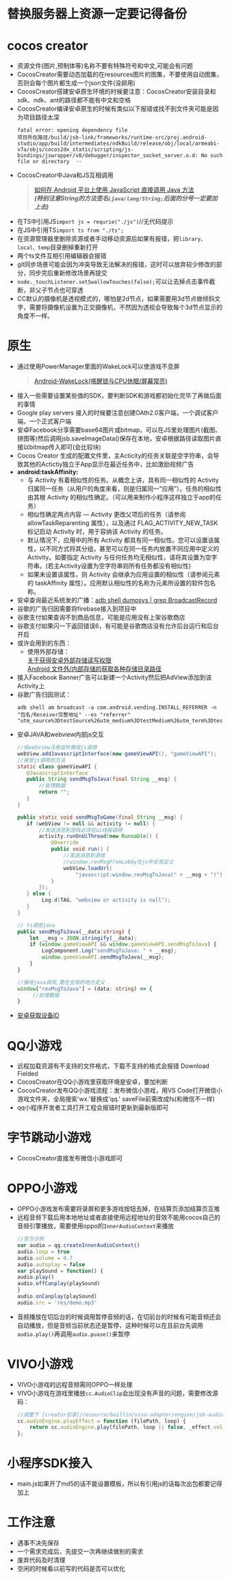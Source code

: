 # 替换服务器上资源一定要记得备份
# cocos creator
* 资源文件(图片,预制体等)名称不要有特殊符号和中文,可能会有问题  
* CocosCreator需要动态加载的在resources图片的图集，不要使用自动图集，否则会每个图片都生成一个json文件(没卵用)  
* CocosCreator搭建安卓原生环境的时候要注意：CocosCreator安装目录和sdk、ndk、ant的路径都不能有中文和空格  
* CocosCreator编译安卓原生的时候有类似以下报错或找不到文件夹可能是因为项目路径太深  
    ``` 
    fatal error: opening dependency file  
    项目所在路径/build/jsb-link/frameworks/runtime-src/proj.android-studio/app/build/intermediates/ndkBuild/release/obj/local/armeabi-v7a/objs/cocos2dx_static/scripting/js-bindings/jswrapper/v8/debugger/inspector_socket_server.o.d: No such file or directory  ··
    ```
* CocosCreator中Java和JS互相调用
    > [如何在 Android 平台上使用 JavaScript 直接调用 Java 方法](https://docs.cocos.com/creator/manual/zh/advanced-topics/java-reflection.html?h=java)  
    > ***(特别注意String的方法签名`Ljava/lang/String;`后面的分号一定要加上去)***
* 在TS中引用JS`import js = requrie("./js")`//无代码提示
* 在JS中引用TS`import ts from "./ts";`
* 在资源管理器里删除资源或者手动移动资源后如果有报错，把`library、local、temp`目录删掉重新打开
* 两个ts文件互相引用编辑器会报错
* git同步场景可能会因为冲突导致无法解决的报错，这时可以放弃较少修改的部分，同步完后重新修改场景再提交
* `node._touchListener.setSwallowTouches(false);`可以让去掉点击事件截断，非父子节点也可穿透
* CC默认的摄像机是透视模式的，哪怕是2d节点，如果需要用3d节点做倾斜文字，需要将摄像机设置为正交摄像机，不然因为透视会导致每个3d节点显示的角度不一样。
# 原生
* 通过使用PowerManager里面的WakeLock可以使游戏不息屏
    > [Android-WakeLock(唤醒锁与CPU休眠/屏幕常亮)](https://blog.csdn.net/qq_32115439/article/details/80169222)
* 接入一些需要设置某些值的SDK，要判断SDK和游戏都初始化完毕了再做后面的事情
* Google play servers 接入的时候要注意创建OAth2.0客户端，一个调试客户端，一个正式客户端
* 安卓Facebook分享需要base64图片或bitmap，可以在JS里处理图片(截图、拼图等)然后调用jsb.saveImageData()保存在本地，安卓根据路径读取图片直接以bitmap传入即可(会比较块)
* Cocos Creator 生成的配置文件里，主Acticity的任务关联是空字符串，会导致其他的Actictiy独立于App显示在最近任务中，比如激励视频广告
* **android:taskAffinity:**  
    * 与 Activity 有着相似性的任务。从概念上讲，具有同一相似性的 Activity 归属同一任务（从用户的角度来看，则是归属同一“应用”）。任务的相似性由其根 Activity 的相似性确定。（可以用来制作小程序这样独立于app的任务）
    * 相似性确定两点内容 — Activity 更改父项后的任务（请参阅 allowTaskReparenting 属性），以及通过 FLAG_ACTIVITY_NEW_TASK 标记启动 Activity 时，用于容纳该 Activity 的任务。
    * 默认情况下，应用中的所有 Activity 都具有同一相似性。您可以设置该属性，以不同方式将其分组，甚至可以在同一任务内放置不同应用中定义的 Activity。如要指定 Activity 与任何任务均无相似性，请将其设置为空字符串。(若主Activity设置为空字符串则所有任务都没有相似性)
    * 如果未设置该属性，则 Activity 会继承为应用设置的相似性（请参阅[<application>](https://developer.android.com/guide/topics/manifest/application-element)元素的 taskAffinity 属性）。应用默认相似性的名称为[<manifest>](https://developer.android.com/guide/topics/manifest/manifest-element)元素所设置的软件包名称。
* 安卓查询最近系统发的广播：[adb shell dumpsys | grep BroadcastRecord](https://blog.csdn.net/g19920917/article/details/38032413)
* 谷歌的广告归因需要将firebase接入到项目中
* 谷歌支付如果查询不到商品信息，可能是应用没有上架谷歌商店
* 谷歌支付如果闪一下返回错误6，有可能是谷歌商店没有允许后台运行和后台开启
* 或许会用到的东西：
  * 使用外部存储：  
    [关于获得安卓外部存储读写权限](https://www.cnblogs.com/zanzg/p/9129375.html)  
    [Android 文件外/内部存储的获取各种存储目录路径](https://blog.csdn.net/csdn_aiyang/article/details/80665185)
* 接入Facebook Banner广告可以新建一个Activity然后把AdView添加到该Activity上
* 谷歌广告归因测试： 
    ```
    adb shell am broadcast -a com.android.vending.INSTALL_REFERRER -n "包名/Receiver完整地址" --es "referrer" "utm_source%3DtestSource%26utm_medium%3DtestMedium%26utm_term%3DtestTerm%26utm_content%3DtestContent%26utm_campaign%3DtestCampaign"
    ```
* 安卓JAVA和webview内部js交互
     ```Java
    //给webview注册监听接收js调用
    webView.addJavascriptInterface(new gameViewAPI(), "gameViewAPI");
    //接受js调用的方法
     static class gameViewAPI {
        @JavascriptInterface
        public String sendMsgToJava(final String __msg) {
            //处理数据
            return "";
        }
    }
   
    public static void sendMsgToGame(final String __msg) {
        if (webView != null && activity != null) {
            //发送消息到游戏必须在ui线程调用
            activity.runOnUiThread(new Runnable() {
                @Override
                public void run() {
                    //发送消息到游戏
                    //window.revMsgFromLobby在js中全局定义
                    webView.loadUrl(
                        "javascript:window.revMsgToJava(" + __msg + ")");
                }
            });
        } else {
             Log.d(TAG, "webview or activity is null");
        }
    }
     ```
    ```Typescript
    // ts调用java
    public sendMsgToJava(__data:string) {
        let __msg = JSON.stringify(__data);
        if (window.gameViewAPI && window.gameViewAPI.sendMsgToJava) {
            LogComponent.Log("sendMsgToJava: " + __msg);
            window.gameViewAPI.sendMsgToJava(__msg);
        }
    }
    
    //接收java调用,要在全局的地方定义
    window["revMsgToJava"] = (data: string) => {
         //处理数据
    }
    ```
* [安卓获取设备ID](https://www.jianshu.com/p/671e1da50b33)
# QQ小游戏
* 远程加载资源有不支持的文件格式，下载不支持的格式会报错 Download Fielded
* CocosCreator在QQ小游戏里获取环境是安卓，要加判断
* CocosCreator发布QQ小游戏流程：发布微信小游戏，用VS Code打开微信小游戏文件夹，全局搜索'wx.'替换成'qq.'  saveFile前需改成fs(和微信不一样)
* qq小程序开发者工具打开工程会报错时更新到最新版即可
# 字节跳动小游戏
* CocosCreator直接发布微信小游戏即可
# OPPO小游戏
* OPPO小游戏发布需要将录屏和更多游戏按钮去掉，在结算页添加结算页互推
* 远程音频下载后用本地地址或者直接使用远程地址的音效不能用cocos自己的音频引擎播放，需要使用oppo的`InnerAudioContext`来播放
    ```typescript
    //官方示例
    var audio = qg.createInnerAudioContext()
    audio.loop = true
    audio.volume = 0.7
    audio.autoplay = false
    var playSound = function() {
    audio.play()
    audio.offCanplay(playSound)
    }
    audio.onCanplay(playSound)
    audio.src = 'res/demo.mp3'
    ```
* 音频播放在切后台的时候调用暂停音频的话，在切前台的时候有可能音频还会自动播放，但是音频当前状态还是暂停，这种时候可以在且前台先调用`audio.play()`再调用`audio.puase()`来暂停
# VIVO小游戏
* VIVO小游戏的远程音频需同OPPO一样处理
* VIVO小游戏在游戏里播放`cc.AudioClip`会出现没有声音的问题，需要修改源码：
    ``` js
    //调整下 [creator目录]/resource/builtin/vivo-adapter/engien/jsb-audio.js 的 接口 cc.audioEngine.playEffect 为
    cc.audioEngine.playEffect = function (filePath, loop) {
        return cc.audioEngine.play(filePath, loop || false, _effect.volume);
    };
    ```
# 小程序SDK接入
* main.js如果开了md5的话不能设置模板，所以有引用js的话每次出包都要记得加上
# 工作注意
* 遇事不决先保存
* 一个需求完成后，先提交一次再继续做别的需求
* 废弃代码及时清理
* 空闲的时候看以前写的代码是否可以优化
